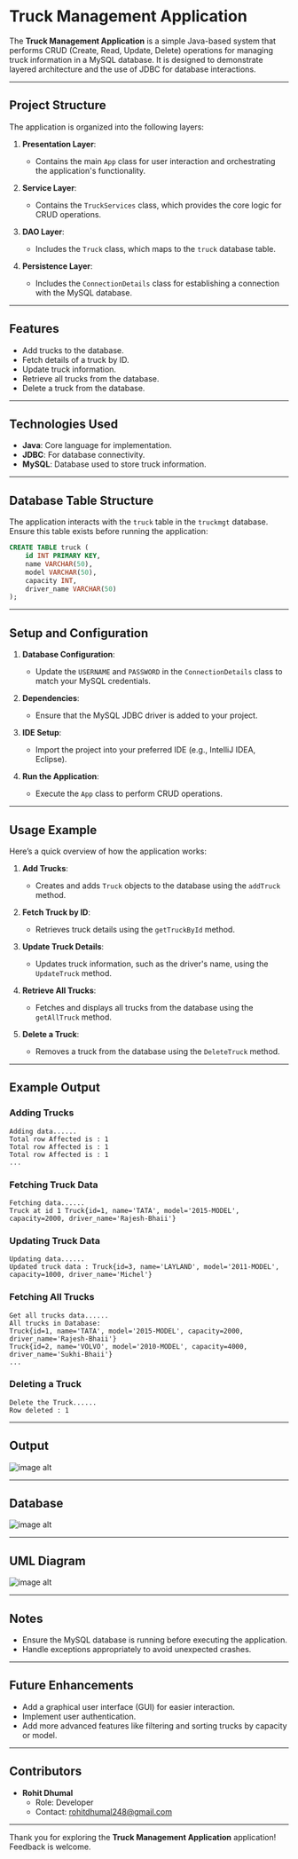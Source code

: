# Truck Management Application

The **Truck Management Application** is a simple Java-based system that performs CRUD (Create, Read, Update, Delete) operations for managing truck information in a MySQL database. It is designed to demonstrate layered architecture and the use of JDBC for database interactions.

---

## Project Structure

The application is organized into the following layers:

1. **Presentation Layer**:
   - Contains the main `App` class for user interaction and orchestrating the application's functionality.

2. **Service Layer**:
   - Contains the `TruckServices` class, which provides the core logic for CRUD operations.

3. **DAO Layer**:
   - Includes the `Truck` class, which maps to the `truck` database table.

4. **Persistence Layer**:
   - Includes the `ConnectionDetails` class for establishing a connection with the MySQL database.

---

## Features

- Add trucks to the database.
- Fetch details of a truck by ID.
- Update truck information.
- Retrieve all trucks from the database.
- Delete a truck from the database.

---

## Technologies Used

- **Java**: Core language for implementation.
- **JDBC**: For database connectivity.
- **MySQL**: Database used to store truck information.

---

## Database Table Structure

The application interacts with the `truck` table in the `truckmgt` database. Ensure this table exists before running the application:

```sql
CREATE TABLE truck (
    id INT PRIMARY KEY,
    name VARCHAR(50),
    model VARCHAR(50),
    capacity INT,
    driver_name VARCHAR(50)
);
```

---

## Setup and Configuration

1. **Database Configuration**:
   - Update the `USERNAME` and `PASSWORD` in the `ConnectionDetails` class to match your MySQL credentials.

2. **Dependencies**:
   - Ensure that the MySQL JDBC driver is added to your project.

3. **IDE Setup**:
   - Import the project into your preferred IDE (e.g., IntelliJ IDEA, Eclipse).

4. **Run the Application**:
   - Execute the `App` class to perform CRUD operations.

---

## Usage Example

Here’s a quick overview of how the application works:

1. **Add Trucks**:
   - Creates and adds `Truck` objects to the database using the `addTruck` method.

2. **Fetch Truck by ID**:
   - Retrieves truck details using the `getTruckById` method.

3. **Update Truck Details**:
   - Updates truck information, such as the driver's name, using the `UpdateTruck` method.

4. **Retrieve All Trucks**:
   - Fetches and displays all trucks from the database using the `getAllTruck` method.

5. **Delete a Truck**:
   - Removes a truck from the database using the `DeleteTruck` method.

---

## Example Output

### Adding Trucks
```
Adding data......
Total row Affected is : 1
Total row Affected is : 1
Total row Affected is : 1
...
```

### Fetching Truck Data
```
Fetching data......
Truck at id 1 Truck{id=1, name='TATA', model='2015-MODEL', capacity=2000, driver_name='Rajesh-Bhaii'}
```

### Updating Truck Data
```
Updating data......
Updated truck data : Truck{id=3, name='LAYLAND', model='2011-MODEL', capacity=1000, driver_name='Michel'}
```

### Fetching All Trucks
```
Get all trucks data......
All trucks in Database:
Truck{id=1, name='TATA', model='2015-MODEL', capacity=2000, driver_name='Rajesh-Bhaii'}
Truck{id=2, name='VOLVO', model='2010-MODEL', capacity=4000, driver_name='Sukhi-Bhaii'}
...
```

### Deleting a Truck
```
Delete the Truck......
Row deleted : 1
```

---

## Output

![image alt](https://github.com/rohitdhumal-24/JDBC-Project/blob/16dfc015815f28fe75452fad40f8d960aaa9ceef/trk%20mng1.png)

---

## Database

![image alt](https://github.com/rohitdhumal-24/JDBC-Project/blob/16dfc015815f28fe75452fad40f8d960aaa9ceef/trk%20mng2.png)

---

## UML Diagram

![image alt](https://github.com/rohitdhumal-24/JDBC-Project/blob/16dfc015815f28fe75452fad40f8d960aaa9ceef/TruckManagementUML.png)

---

## Notes

- Ensure the MySQL database is running before executing the application.
- Handle exceptions appropriately to avoid unexpected crashes.

---

## Future Enhancements

- Add a graphical user interface (GUI) for easier interaction.
- Implement user authentication.
- Add more advanced features like filtering and sorting trucks by capacity or model.

---

## Contributors

- **Rohit Dhumal**
  - Role: Developer
  - Contact: [rohitdhumal248@gmail.com](mailto\:rohitdhumal248@gmail.com)

---

Thank you for exploring the **Truck Management Application** application! Feedback is welcome.





